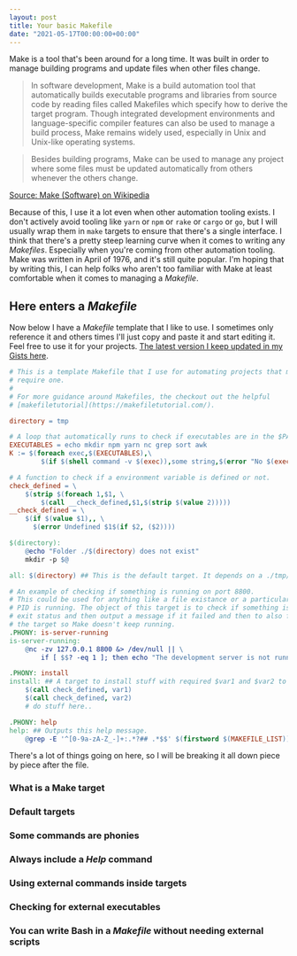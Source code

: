 ```yaml
---
layout: post
title: Your basic Makefile
date: "2021-05-17T00:00:00+00:00"
---
```


Make is a tool that's been around for a long time. It was built in order to
manage building programs and update files when other files change.

> In software development, Make is a build automation tool that automatically
> builds executable programs and libraries from source code by reading files
> called Makefiles which specify how to derive the target program. Though
> integrated development environments and language-specific compiler features can
> also be used to manage a build process, Make remains widely used, especially in
> Unix and Unix-like operating systems.

> Besides building programs, Make can be used to manage any project where some
> files must be updated automatically from others whenever the others change.

[Source: Make (Software) on Wikipedia](https://en.wikipedia.org/wiki/Make_(software))

Because of this, I use it a lot even when other automation tooling exists. I
don't actively avoid tooling like `yarn` or `npm` or `rake` or `cargo` or `go`,
but I will usually wrap them in `make` targets to ensure that there's a single
interface. I think that there's a pretty steep learning curve when it comes to
writing any _Makefiles_. Especially when you're coming from other automation
tooling. Make was written in April of 1976, and it's still quite popular. I'm
hoping that by writing this, I can help folks who aren't too familiar with Make
at least comfortable when it comes to managing a _Makefile_.

## Here enters a _Makefile_

Now below I have a _Makefile_ template that I like to use. I sometimes only
reference it and others times I'll just copy and paste it and start editing it.
Feel free to use it for your projects. [The latest version I keep updated in my
Gists here][gist-makefile].

[gist-makefile]: https://gist.github.com/rogeruiz/c112313f5c480b830b3274fc0ac1ad21

```makefile
# This is a template Makefile that I use for automating projects that might
# require one.
#
# For more guidance around Makefiles, the checkout out the helpful 
# [makefiletutorial](https://makefiletutorial.com/).

directory = tmp

# A loop that automatically runs to check if executables are in the $PATH variable before running any targets.
EXECUTABLES = echo mkdir npm yarn nc grep sort awk
K := $(foreach exec,$(EXECUTABLES),\
        $(if $(shell command -v $(exec)),some string,$(error "No $(exec) executable in PATH")))

# A function to check if a environment variable is defined or not.
check_defined = \
    $(strip $(foreach 1,$1, \
        $(call __check_defined,$1,$(strip $(value 2)))))
__check_defined = \
    $(if $(value $1),, \
      $(error Undefined $1$(if $2, ($2))))

$(directory):
	@echo "Folder ./$(directory) does not exist"
	mkdir -p $@

all: $(directory) ## This is the default target. It depends on a ./tmp/ directory to exist...

# An example of checking if something is running on port 8800.
# This could be used for anything like a file existance or a particular
# PID is running. The object of this target is to check if something is true via
# exit status and then output a message if it failed and then to also fail on
# the target so Make doesn't keep running.
.PHONY: is-server-running
is-server-running:
	@nc -zv 127.0.0.1 8800 &> /dev/null || \
		if [ $$? -eq 1 ]; then echo "The development server is not running.\nRun \`make run-server\` in another terminal."; false; fi

.PHONY: install
install: ## A target to install stuff with required $var1 and $var2 to be passed into the target...
	$(call check_defined, var1)
	$(call check_defined, var2)
	# do stuff here..

.PHONY: help
help: ## Outputs this help message.
	@grep -E '^[0-9a-zA-Z_-]+:.*?## .*$$' $(firstword $(MAKEFILE_LIST)) | sort | awk 'BEGIN {FS = ":.*?## "}; {printf "\033[36m%-30s\033[0m %s\n", $$1, $$2}'
```

There's a lot of things going on here, so I will be breaking it all down piece
by piece after the file.

### What is a Make target

### Default targets

### Some commands are phonies

### Always include a _Help_ command

### Using external commands inside targets

### Checking for external executables

### You can write Bash in a _Makefile_ without needing external scripts
